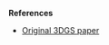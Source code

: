 **References**
- [Original 3DGS paper](https://github.com/graphdeco-inria/gaussian-splatting/blob/main/scene/gaussian_model.py)